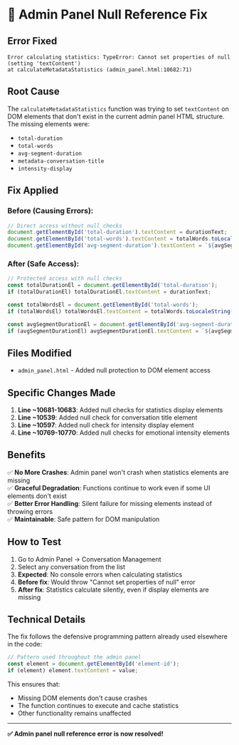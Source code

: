# 🔧 Admin Panel Null Reference Fix

## Error Fixed
```
Error calculating statistics: TypeError: Cannot set properties of null (setting 'textContent')
at calculateMetadataStatistics (admin_panel.html:10682:71)
```

## Root Cause
The `calculateMetadataStatistics` function was trying to set `textContent` on DOM elements that don't exist in the current admin panel HTML structure. The missing elements were:
- `total-duration`
- `total-words` 
- `avg-segment-duration`
- `metadata-conversation-title`
- `intensity-display`

## Fix Applied

### Before (Causing Errors):
```javascript
// Direct access without null checks
document.getElementById('total-duration').textContent = durationText;
document.getElementById('total-words').textContent = totalWords.toLocaleString();
document.getElementById('avg-segment-duration').textContent = `${avgSegmentDuration}s`;
```

### After (Safe Access):
```javascript
// Protected access with null checks
const totalDurationEl = document.getElementById('total-duration');
if (totalDurationEl) totalDurationEl.textContent = durationText;

const totalWordsEl = document.getElementById('total-words');
if (totalWordsEl) totalWordsEl.textContent = totalWords.toLocaleString();

const avgSegmentDurationEl = document.getElementById('avg-segment-duration');
if (avgSegmentDurationEl) avgSegmentDurationEl.textContent = `${avgSegmentDuration}s`;
```

## Files Modified
- `admin_panel.html` - Added null protection to DOM element access

## Specific Changes Made

1. **Line ~10681-10683**: Added null checks for statistics display elements
2. **Line ~10539**: Added null check for conversation title element  
3. **Line ~10597**: Added null check for intensity display element
4. **Line ~10769-10770**: Added null checks for emotional intensity elements

## Benefits

✅ **No More Crashes**: Admin panel won't crash when statistics elements are missing  
✅ **Graceful Degradation**: Functions continue to work even if some UI elements don't exist  
✅ **Better Error Handling**: Silent failure for missing elements instead of throwing errors  
✅ **Maintainable**: Safe pattern for DOM manipulation  

## How to Test

1. Go to Admin Panel → Conversation Management
2. Select any conversation from the list
3. **Expected**: No console errors when calculating statistics
4. **Before fix**: Would throw "Cannot set properties of null" error
5. **After fix**: Statistics calculate silently, even if display elements are missing

## Technical Details

The fix follows the defensive programming pattern already used elsewhere in the code:

```javascript
// Pattern used throughout the admin panel
const element = document.getElementById('element-id');
if (element) element.textContent = value;
```

This ensures that:
- Missing DOM elements don't cause crashes
- The function continues to execute and cache statistics
- Other functionality remains unaffected

---

**✅ Admin panel null reference error is now resolved!** 